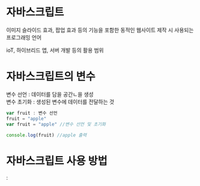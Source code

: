 # 자바스크립트  
이미지 슬라이드 효과, 팝업 효과 등의 기능을 포함한 동적인 웹사이트 제작 시 사용되는 프로그래밍 언어  

ioT, 하이브리드 앱, 서버 개발 등의 활용 범위  

# 자바스크립트의 변수  

변수 선언 : 데이터를 담을 공간ㄴ을 생성  
변수 초기화 : 생성된 변수에 데이터를 전달하는 것  

```js
var fruit : 변수 선언
fruit = "apple"
var fruit = "apple" //변수 선언 및 초기화

console.log(fruit) //apple 출력  
```  

# 자바스크립트 사용 방법  
: <script> 태그 안에 src의 속성값으로 js 파일을 입력 후 html 파일과 연동  
```html
<body>
  <script src = "index.js"></script>
</body>
```  
  
# 자바스크립트 데이터 타입  
![image](https://user-images.githubusercontent.com/74280650/124713286-51995580-df3b-11eb-8eab-b8f50e3a6140.png)  
  
**함수**  

```c
var sum = function(num1, num2){ // 함수 정의 1
    return num1 + num2
}

document.write(sum(10, 20)); // 함수 호출 1

function mul(num3, num4){ // 함수 정의 2
    return num3 * num4
}

document.write(mul(3, 4)); // 함수 호출 2
}
```
**객체**  
```  
var student = {
  name: "inkwon", #데이터
  age: 20, 
  skills: {"자바스크립트", "HTML"],
  sum: function(num1, num2) { return num1 + num2; }
}
```

**undifined**  
```var unde;``` : 변수 안에 데이터를 입력하지 않은 상태 (데이터가 없는 것)  
```var empty = null;``` : 개발자가 임의로 변수 안에 빈 데이터를 삽입한 상태 (빈 데이터를 지정한 것)  
  
# 자바스크립의 프로퍼티와 메서드  
  
  str1.length = 문자열 길이
  str1.charAt() = 문자 H 추출
  str1.split(" "); = 공백 기준으로 문자 나눈 후 배열 [Hello, World]로 출력  
  
  array.length = 데이터 개수  
  array.push() = 배열 뒤에 데이터 삽입  
  array.unshift() = 배열 앞에 데이터 삽입  
  array.pop() = 배열 뒤의 데이터 제거  
  array.shift() = 배열 앞의 데이터 제거    
  array.charAt() = 문자열 객체의 n번째 문자를 추출  
  
  math.abs() = 절대값  
  math.ceil() = 올림  
  math.floor() = 내림  
  math.random() = 임의의 숫자 출력  
  
  parseInt() : 문자를 정수 형태로 변환  
  parseFloat() : 문자를 실수 형태로 변환  
 
# 연산자  
  **산술 연산자** (+, -, *, /, %)  
  **증감 연산자** (전위, 후위 연산자)  
  **비교 연산자**  
  ==, ===(데이터 타입과 값이 같다), !== (값이 같지 않다)  
  **논리 연산자** (&&, ||)  
  
# DOM (Document Object Model)  
  : 객체 지향 모델로써 구조화된 문서를 표현하는 형식  
  : 프로그래밍 언어가 문서 구조, 스타일, 내용 등을 변경할 수 있도록 함   
  
  HTML DOM : HTML 문서를 위한 DOM 모델 (이외 Core DOM, XML DOM이 있음)  
           : 모든 HTML요소는 HTML DOM을 통해 접근 가능  
           : DOM은 프로그래밍 언어와 독립적임
           : 주로 자바스크립트를 사용하지만, DOM의 구현은 어떠한 언어에서도 가능함
  
  **Document 객체는 웹 페이지를 의미한다. 웹 페이지에 존재하는 HTML 요소에 접근하고자 할 때는  
  반드시 Document 객체부터 시작해야한다.**   
  **또한 DOM은 HTML문서를 받아서, 그 안의 태그들을 트리구조로 바꾸어 동작한다.**  
  
  
  ### **Document 메소드**  
  : HTML요소와 관련된 작업을 도와주는 다양한 메소드 제공  
  - HTML 요소의 선택  
  ![image](https://user-images.githubusercontent.com/74280650/124739275-a9908600-df54-11eb-9069-0464d3d4fcd9.png)  
  - HTML 요소의 생성  
  ![image](https://user-images.githubusercontent.com/74280650/124739515-e3fa2300-df54-11eb-95ab-37228fa2a06b.png)  
  - HTML 이벤트 핸들러 추가  
  요소.onclick = function(){} : 마우스 클릭 이벤트와 연결될 이벤트 핸들러  
  ```str innerHTML = "요소의 내용을 바꿉니다" ///선택된 요소의 내용을 변경```
  - HTML 객체의 선택  
  
# Node 객체  
  노드 : HTML DOM에서 정보를 저장하는 계층적 단위  
  문서 노드 : HTML 문서 전체를 나타내는 노드  
  요소 노드 : 모든 HTML 요소를 나타내는 노드, 속성 노드를 가질 수 있는 유일한 노드  
  주석 노드 : HTML 문서의 모든 주석은 주석 노드  
  
  노드 트리는 노드들의 집합으로, 노드 간의 관계를 나타냄
  
  자바스크립트에서는 HTML DOM을 이용하여 노드 트리에 포함된 모든 노드에 접근 가능  
  노드 트리의 모든 노드는 서로 계층적 관계를 맺고 있음  
  
```html
  //html 문서의 모든 자식 노드 중에서 첫 번째 노드의 이름을 선택  
  document.childNodes[0].nodeName;  
  //아이디가 "headling"인 요소의 첫 번째 자식 노드의 노드값을 선택  
  document.getElementById("headling").firstChild.nodeValue;
  //아이디가 "headling"인 요소의 첫 번째 자식 노드의 타입을 선택  
  document.getElementById("headling").firstChild.nodeType;  
  
  
```  
  
# Event (이벤트)  
  : 웹 브라우저가 알려주는 **HTML 요소에 대한 사건의 발생**    
  : 자바스크립트는 발생한 이벤트에 반응하여 특정 동작을 수행할 수 있다.  
  
  **이벤트 타입**  
  : 발생한 이벤트의 종류(폼, 키보드, 마우스, HTML DOM, Window 객체 등)  
  ```html  
  <p onclick = "changeTextthis"> 여길 클릭하세요! </p>  
  
  <script>  
  function changeText(elment){
    element.innerHTML = "내용이바뀌었습니다!"; 
  }  
  </script>  
  ```  
  **이벤트 핸들러**  
  : 이벤트가 발생했을 때 그 처리를 담당하는 함수  
  : 지정된 이벤트가 발생하면, 웹 브라우저는 그 요소에 등록된 이벤트 핸들러를 실행시킨다.  
  ```html  
  // 이 함수는 HTML 문서가 로드될 때 실행됨.  
  window.onload = function(){
    // 아이디가 "text"인 요소를 선택함  
    var text = document.getElementById("text");
    text.innerHTML = "HTML 문서가 로드되었습니다.";
  }
  ```  
  
  ```html  
  <!--file : index.html-->
  <!DOCTYPE html>
<html>
<head>
  <meta charset="UTF-8">
  <title>자바스크립트 기초</title>
</head>
<body>

    <div name="text"  class="text" id="text">NULL</div>
    <button onclick="this.innerHTML='성공입니다!'">클릭하세요!</button>

<script src="index.js"></script>
  
</body>
</html>
  
  <!--file: index.js-->
//  window.onload를 사용하여 HTML 문서가 로드될 때 이벤트 핸들러가 작동하도록 해보세요.
window.onload = 

    // "페이지가 열렸습니다" 문구를 띄우는 함수를 작성하세요.
    function() {
        // 아이디가 "text"인 요소를 선택하도록 코드를 작성하세요..
        var text = document.getElementById('text'); 
        text.innerHTML = "페이지가 열렸습니다";
    }
  ```  
  
  
  
  
  
  
  
  
  
  
  
  
  
  
  
  
  
  
  
<스터디 진행 방식>   **(스터디 시작 날짜부터 진행)**
**1. 매주 2회 이상 학습한 내용을 블로그에 공유**

      - 블로그 포스트 후 각자 속해 있는 디스코드 방 (마이블로그1, 2)에 올립니다.

      - 내용은 IT분야 내용이면 어떤 것이든 좋습니다.

      -  10 ~ 15분 정도의 **충분한**:exclamation:읽기 분량으로 요약 작성해야 합니다. 

**2. 다른 분들이 올린 블로그를 읽고 댓글 남기기** 

     - 각자 속한 방에서 다른 분들이 올린 블로그 내용을 읽고 피드백이나 댓글을 남깁니다.

     - :exclamation:다른 분들이 올린 블로그 글들을 **모두** 읽어주셔야 합니다.:exclamation:

**3. 활동 내용을 구글 스프레드시트에 기록합니다.**
    https://docs.google.com/spreadsheets/d/1o1A6kSHoI3N3m9CukzXuFig_KfiAX5KjJl6eour6VBo/edit?usp=sharing <- 해당 링크를 클릭해주세요
  














